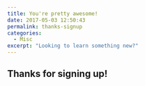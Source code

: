 ```yaml
---
title: You're pretty awesome!
date: 2017-05-03 12:50:43
permalink: thanks-signup
categories:
  - Misc
excerpt: "Looking to learn something new?"
---
```


## Thanks for signing up!
